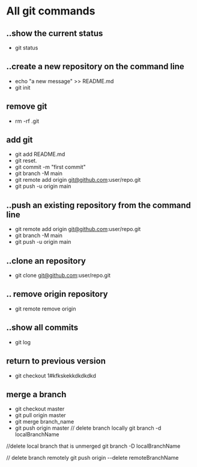 # All git commands
## ..show the current status
* git status
## ..create a new repository on the command line
* echo "a new message" >> README.md
* git init
## remove git
* rm -rf .git
## add git
* git add README.md
* git reset. 
* git commit -m "first commit"
* git branch -M main
* git remote add origin git@github.com:user/repo.git
* git push -u origin main
## ..push an existing repository from the command line
* git remote add origin git@github.com:user/repo.git
* git branch -M main
* git push -u origin main
## ..clone an repository
* git clone git@github.com:user/repo.git 
## .. remove origin repository
* git remote remove origin
## ..show all commits
* git log
## return to previous version
* git checkout 1#kfkskekkdkdkdkd
## merge a branch
* git checkout master
* git pull origin master
* git merge branch_name
* git push origin master
// delete branch locally
git branch -d localBranchName

//delete local branch that is unmerged
git branch -D localBranchName

// delete branch remotely
git push origin --delete remoteBranchName
